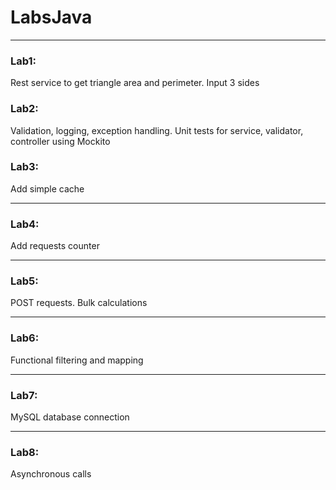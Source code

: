 # LabsJava
<hr>
<h3>Lab1:</h3>
Rest service to get triangle area and perimeter. Input 3 sides
<h3>Lab2:</h3>
Validation, logging, exception handling. Unit tests for service, validator, controller using Mockito
<h3>Lab3:</h3>
Add simple cache
<hr>
<h3>Lab4:</h3>
Add requests counter
<hr>
<h3>Lab5:</h3>
POST requests. Bulk calculations
<hr>
<h3>Lab6:</h3>
Functional filtering and mapping
<hr>
<h3>Lab7:</h3>
MySQL database connection
<hr>
<h3>Lab8:</h3>
Asynchronous calls
